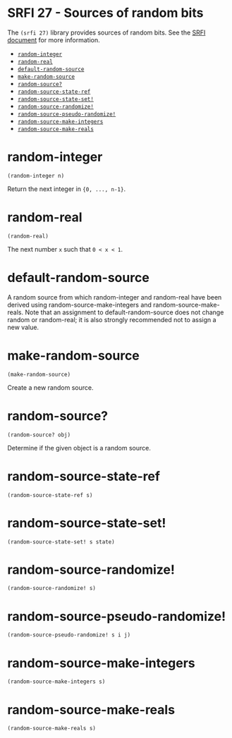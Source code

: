 # SRFI 27 - Sources of random bits

The `(srfi 27)` library provides sources of random bits. See the [SRFI document](http://srfi.schemers.org/srfi-27/srfi-27.html) for more information.

- [`random-integer`](#random-integer)
- [`random-real`](#random-real)
- [`default-random-source`](#default-random-source)
- [`make-random-source`](#make-random-source)
- [`random-source?`](#random-source)
- [`random-source-state-ref`](#random-source-state-ref)
- [`random-source-state-set!`](#random-source-state-set)
- [`random-source-randomize!`](#random-source-randomize)
- [`random-source-pseudo-randomize!`](#random-source-pseudo-randomize)
- [`random-source-make-integers`](#random-source-make-integers)
- [`random-source-make-reals`](#random-source-make-reals)

# random-integer

    (random-integer n)

Return the next integer in `{0, ..., n-1}`.

# random-real

    (random-real)

The next number `x` such that `0 < x < 1`.

# default-random-source

A random source from which random-integer and random-real have been derived using random-source-make-integers and random-source-make-reals. Note that an assignment to default-random-source does not change random or random-real; it is also strongly recommended not to assign a new value.

# make-random-source

    (make-random-source)

Create a new random source.

# random-source?

    (random-source? obj)

Determine if the given object is a random source.

# random-source-state-ref

    (random-source-state-ref s)

# random-source-state-set!

    (random-source-state-set! s state)

# random-source-randomize!

    (random-source-randomize! s)

# random-source-pseudo-randomize!

    (random-source-pseudo-randomize! s i j)

# random-source-make-integers

    (random-source-make-integers s)

# random-source-make-reals

    (random-source-make-reals s)

